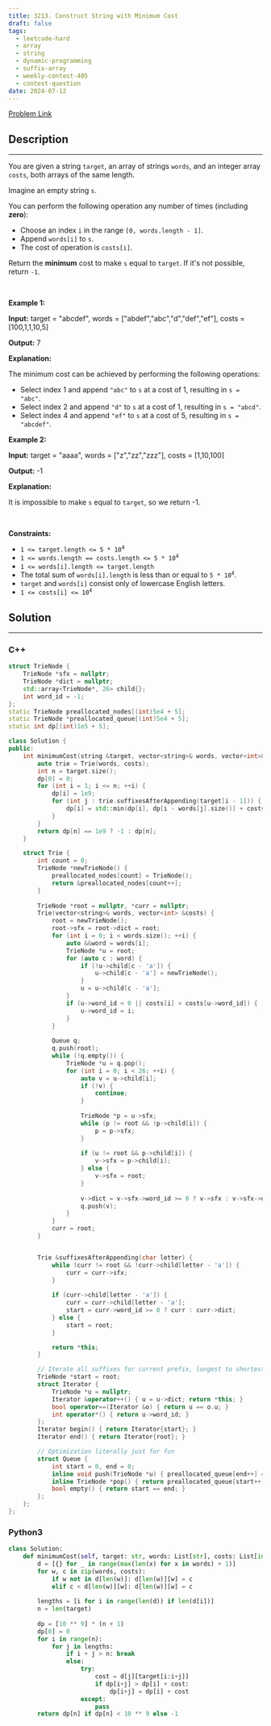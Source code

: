 ```yaml
---
title: 3213. Construct String with Minimum Cost
draft: false
tags: 
  - leetcode-hard
  - array
  - string
  - dynamic-programming
  - suffix-array
  - weekly-contest-405
  - contest-question
date: 2024-07-12
---
```


[Problem Link](https://leetcode.com/problems/construct-string-with-minimum-cost/)

## Description

---
<p>You are given a string <code>target</code>, an array of strings <code>words</code>, and an integer array <code>costs</code>, both arrays of the same length.</p>

<p>Imagine an empty string <code>s</code>.</p>

<p>You can perform the following operation any number of times (including <strong>zero</strong>):</p>

<ul>
	<li>Choose an index <code>i</code> in the range <code>[0, words.length - 1]</code>.</li>
	<li>Append <code>words[i]</code> to <code>s</code>.</li>
	<li>The cost of operation is <code>costs[i]</code>.</li>
</ul>

<p>Return the <strong>minimum</strong> cost to make <code>s</code> equal to <code>target</code>. If it&#39;s not possible, return <code>-1</code>.</p>

<p>&nbsp;</p>
<p><strong class="example">Example 1:</strong></p>

<div class="example-block">
<p><strong>Input:</strong> <span class="example-io">target = &quot;abcdef&quot;, words = [&quot;abdef&quot;,&quot;abc&quot;,&quot;d&quot;,&quot;def&quot;,&quot;ef&quot;], costs = [100,1,1,10,5]</span></p>

<p><strong>Output:</strong> <span class="example-io">7</span></p>

<p><strong>Explanation:</strong></p>

<p>The minimum cost can be achieved by performing the following operations:</p>

<ul>
	<li>Select index 1 and append <code>&quot;abc&quot;</code> to <code>s</code> at a cost of 1, resulting in <code>s = &quot;abc&quot;</code>.</li>
	<li>Select index 2 and append <code>&quot;d&quot;</code> to <code>s</code> at a cost of 1, resulting in <code>s = &quot;abcd&quot;</code>.</li>
	<li>Select index 4 and append <code>&quot;ef&quot;</code> to <code>s</code> at a cost of 5, resulting in <code>s = &quot;abcdef&quot;</code>.</li>
</ul>
</div>

<p><strong class="example">Example 2:</strong></p>

<div class="example-block">
<p><strong>Input:</strong> <span class="example-io">target = &quot;aaaa&quot;, words = [&quot;z&quot;,&quot;zz&quot;,&quot;zzz&quot;], costs = [1,10,100]</span></p>

<p><strong>Output:</strong> <span class="example-io">-1</span></p>

<p><strong>Explanation:</strong></p>

<p>It is impossible to make <code>s</code> equal to <code>target</code>, so we return -1.</p>
</div>

<p>&nbsp;</p>
<p><strong>Constraints:</strong></p>

<ul>
	<li><code>1 &lt;= target.length &lt;= 5 * 10<sup>4</sup></code></li>
	<li><code>1 &lt;= words.length == costs.length &lt;= 5 * 10<sup>4</sup></code></li>
	<li><code>1 &lt;= words[i].length &lt;= target.length</code></li>
	<li>The total sum of <code>words[i].length</code> is less than or equal to <code>5 * 10<sup>4</sup></code>.</li>
	<li><code>target</code> and <code>words[i]</code> consist only of lowercase English letters.</li>
	<li><code>1 &lt;= costs[i] &lt;= 10<sup>4</sup></code></li>
</ul>


## Solution

---
### C++
``` cpp title='construct-string-with-minimum-cost'
struct TrieNode {
    TrieNode *sfx = nullptr;
    TrieNode *dict = nullptr;
    std::array<TrieNode*, 26> child{};
    int word_id = -1;
};
static TrieNode preallocated_nodes[(int)5e4 + 5];
static TrieNode *preallocated_queue[(int)5e4 + 5];
static int dp[(int)1e5 + 5];

class Solution {
public:
    int minimumCost(string &target, vector<string>& words, vector<int>& costs) {
        auto trie = Trie(words, costs);
        int n = target.size();
        dp[0] = 0;
        for (int i = 1; i <= n; ++i) {
            dp[i] = 1e9;
            for (int j : trie.suffixesAfterAppending(target[i - 1])) {
                dp[i] = std::min(dp[i], dp[i - words[j].size()] + costs[j]);
            }
        }
        return dp[n] == 1e9 ? -1 : dp[n];
    }

    struct Trie {
        int count = 0;
        TrieNode *newTrieNode() {
            preallocated_nodes[count] = TrieNode();
            return &preallocated_nodes[count++];
        }
    
        TrieNode *root = nullptr, *curr = nullptr;
        Trie(vector<string>& words, vector<int> &costs) {
            root = newTrieNode();
            root->sfx = root->dict = root;
            for (int i = 0; i < words.size(); ++i) {
                auto &&word = words[i];
                TrieNode *u = root;
                for (auto c : word) {
                    if (!u->child[c - 'a']) {
                        u->child[c - 'a'] = newTrieNode();
                    }
                    u = u->child[c - 'a'];
                }
                if (u->word_id < 0 || costs[i] < costs[u->word_id]) {
                    u->word_id = i;
                }
            }
    
            Queue q;
            q.push(root);
            while (!q.empty()) {
                TrieNode *u = q.pop();
                for (int i = 0; i < 26; ++i) {
                    auto v = u->child[i];
                    if (!v) {
                        continue;
                    }
    
                    TrieNode *p = u->sfx;
                    while (p != root && !p->child[i]) {
                        p = p->sfx;
                    }
    
                    if (u != root && p->child[i]) {
                        v->sfx = p->child[i];
                    } else {
                        v->sfx = root;
                    }
    
                    v->dict = v->sfx->word_id >= 0 ? v->sfx : v->sfx->dict;
                    q.push(v);
                }
            }
            curr = root;
        }


        Trie &suffixesAfterAppending(char letter) {
            while (curr != root && !curr->child[letter - 'a']) {
                curr = curr->sfx;
            }
    
            if (curr->child[letter - 'a']) {
                curr = curr->child[letter - 'a'];
                start = curr->word_id >= 0 ? curr : curr->dict;
            } else {
                start = root;
            }

            return *this;
        }

        // Iterate all suffixes for current prefix, longest to shortest
        TrieNode *start = root;
        struct Iterator {
            TrieNode *u = nullptr;
            Iterator &operator++() { u = u->dict; return *this; }
            bool operator==(Iterator &o) { return u == o.u; }
            int operator*() { return u->word_id; }
        };
        Iterator begin() { return Iterator{start}; } 
        Iterator end() { return Iterator{root}; } 

        // Optimization literally just for fun
        struct Queue {
            int start = 0, end = 0;
            inline void push(TrieNode *u) { preallocated_queue[end++] = u; }
            inline TrieNode *pop() { return preallocated_queue[start++]; }
            bool empty() { return start == end; }
        };
    };
};
```
### Python3
``` py title='construct-string-with-minimum-cost'
class Solution:
    def minimumCost(self, target: str, words: List[str], costs: List[int]) -> int:
        d = [{} for _ in range(max(len(x) for x in words) + 1)]
        for w, c in zip(words, costs):
            if w not in d[len(w)]: d[len(w)][w] = c
            elif c < d[len(w)][w]: d[len(w)][w] = c
        
        lengths = [i for i in range(len(d)) if len(d[i])]
        n = len(target)
        
        dp = [10 ** 9] * (n + 1)
        dp[0] = 0
        for i in range(n):
            for j in lengths:
                if i + j > n: break
                else:
                    try:
                        cost = d[j][target[i:i+j]]
                        if dp[i+j] > dp[i] + cost:
                            dp[i+j] = dp[i] + cost
                    except:
                        pass
        return dp[n] if dp[n] < 10 ** 9 else -1
```


